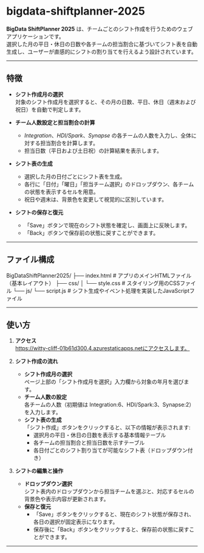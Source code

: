 # bigdata-shiftplanner-2025

**BigData ShiftPlanner 2025** は、チームごとのシフト作成を行うためのウェブアプリケーションです。  
選択した月の平日・休日の日数や各チームの担当割合に基づいてシフト表を自動生成し、ユーザーが直感的にシフトの割り当てを行えるよう設計されています。

---

## 特徴

- **シフト作成月の選択**  
  対象のシフト作成月を選択すると、その月の日数、平日、休日（週末および祝日）を自動で判定します。

- **チーム人数設定と担当割合の計算**  
  - *Integration*、*HDI/Spark*、*Synapse* の各チームの人数を入力し、全体に対する担当割合を計算します。  
  - 担当日数（平日および土日祝）の計算結果を表示します。

- **シフト表の生成**  
  - 選択した月の日付ごとにシフト表を生成。  
  - 各行に「日付」「曜日」「担当チーム選択」のドロップダウン、各チームの状態を表示するセルを用意。
  - 祝日や週末は、背景色を変更して視覚的に区別しています。

- **シフトの保存と復元**  
  - 「Save」ボタンで現在のシフト状態を確定し、画面上に反映します。  
  - 「Back」ボタンで保存前の状態に戻すことができます。

---

## ファイル構成
BigDataShiftPlanner2025/
├── index.html # アプリのメインHTMLファイル（基本レイアウト） 
├── css/ 
│ └── style.css # スタイリング用のCSSファイル 
└── js/ 
  └── script.js # シフト生成やイベント処理を実装したJavaScriptファイル


---

## 使い方

1. **アクセス**  
   https://witty-cliff-01b61d300.4.azurestaticapps.netにアクセスします。

2. **シフト作成の流れ**  
   - **シフト作成月の選択**  
     ページ上部の「シフト作成月を選択」入力欄から対象の年月を選びます。  
   - **チーム人数の設定**  
     各チームの人数（初期値は Integration:6、HDI/Spark:3、Synapse:2）を入力します。  
   - **シフト表の生成**  
     「シフト作成」ボタンをクリックすると、以下の情報が表示されます:
     - 選択月の平日・休日の日数を表示する基本情報テーブル
     - 各チームの担当割合と担当日数を示すテーブル
     - 各日付ごとのシフト割り当てが可能なシフト表（ドロップダウン付き）

3. **シフトの編集と操作**  
   - **ドロップダウン選択**  
     シフト表内のドロップダウンから担当チームを選ぶと、対応するセルの背景色や表示内容が更新されます。  
   - **保存と復元**  
     - 「Save」ボタンをクリックすると、現在のシフト状態が保存され、各日の選択が固定表示になります。  
     - 保存後に「Back」ボタンをクリックすると、保存前の状態に戻すことができます。

---
